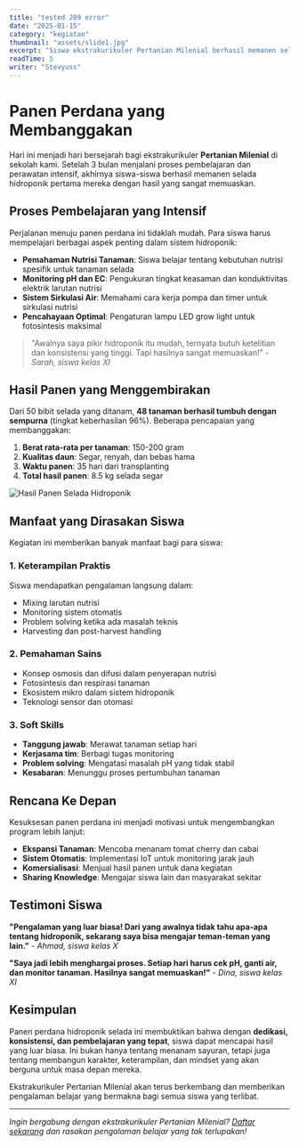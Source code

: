 ```yaml
---
title: "tested 209 error"
date: "2025-01-15"
category: "kegiatan"
thumbnail: "assets/slide1.jpg"
excerpt: "Siswa ekstrakurikuler Pertanian Milenial berhasil memanen selada hidroponik pertama mereka dengan hasil yang sangat memuaskan. Proses pembelajaran selama 3 bulan akhirnya membuahkan hasil yang gemilang."
readTime: 5
writer: "Stevyuss"
---
```


# Panen Perdana yang Membanggakan

Hari ini menjadi hari bersejarah bagi ekstrakurikuler **Pertanian Milenial** di sekolah kami. Setelah 3 bulan menjalani proses pembelajaran dan perawatan intensif, akhirnya siswa-siswa berhasil memanen selada hidroponik pertama mereka dengan hasil yang sangat memuaskan.

## Proses Pembelajaran yang Intensif

Perjalanan menuju panen perdana ini tidaklah mudah. Para siswa harus mempelajari berbagai aspek penting dalam sistem hidroponik:

- **Pemahaman Nutrisi Tanaman**: Siswa belajar tentang kebutuhan nutrisi spesifik untuk tanaman selada
- **Monitoring pH dan EC**: Pengukuran tingkat keasaman dan konduktivitas elektrik larutan nutrisi
- **Sistem Sirkulasi Air**: Memahami cara kerja pompa dan timer untuk sirkulasi nutrisi
- **Pencahayaan Optimal**: Pengaturan lampu LED grow light untuk fotosintesis maksimal

> "Awalnya saya pikir hidroponik itu mudah, ternyata butuh ketelitian dan konsistensi yang tinggi. Tapi hasilnya sangat memuaskan!" - *Sarah, siswa kelas XI*

## Hasil Panen yang Menggembirakan

Dari 50 bibit selada yang ditanam, **48 tanaman berhasil tumbuh dengan sempurna** (tingkat keberhasilan 96%). Beberapa pencapaian yang membanggakan:

1. **Berat rata-rata per tanaman**: 150-200 gram
2. **Kualitas daun**: Segar, renyah, dan bebas hama
3. **Waktu panen**: 35 hari dari transplanting
4. **Total hasil panen**: 8.5 kg selada segar

![Hasil Panen Selada Hidroponik](/placeholder.svg?height=300&width=500)

## Manfaat yang Dirasakan Siswa

Kegiatan ini memberikan banyak manfaat bagi para siswa:

### 1. Keterampilan Praktis
Siswa mendapatkan pengalaman langsung dalam:
- Mixing larutan nutrisi
- Monitoring sistem otomatis
- Problem solving ketika ada masalah teknis
- Harvesting dan post-harvest handling

### 2. Pemahaman Sains
- Konsep osmosis dan difusi dalam penyerapan nutrisi
- Fotosintesis dan respirasi tanaman
- Ekosistem mikro dalam sistem hidroponik
- Teknologi sensor dan otomasi

### 3. Soft Skills
- **Tanggung jawab**: Merawat tanaman setiap hari
- **Kerjasama tim**: Berbagi tugas monitoring
- **Problem solving**: Mengatasi masalah pH yang tidak stabil
- **Kesabaran**: Menunggu proses pertumbuhan tanaman

## Rencana Ke Depan

Kesuksesan panen perdana ini menjadi motivasi untuk mengembangkan program lebih lanjut:

- **Ekspansi Tanaman**: Mencoba menanam tomat cherry dan cabai
- **Sistem Otomatis**: Implementasi IoT untuk monitoring jarak jauh  
- **Komersialisasi**: Menjual hasil panen untuk dana kegiatan
- **Sharing Knowledge**: Mengajar siswa lain dan masyarakat sekitar

## Testimoni Siswa

**"Pengalaman yang luar biasa! Dari yang awalnya tidak tahu apa-apa tentang hidroponik, sekarang saya bisa mengajar teman-teman yang lain."** - *Ahmad, siswa kelas X*

**"Saya jadi lebih menghargai proses. Setiap hari harus cek pH, ganti air, dan monitor tanaman. Hasilnya sangat memuaskan!"** - *Dina, siswa kelas XI*

## Kesimpulan

Panen perdana hidroponik selada ini membuktikan bahwa dengan **dedikasi, konsistensi, dan pembelajaran yang tepat**, siswa dapat mencapai hasil yang luar biasa. Ini bukan hanya tentang menanam sayuran, tetapi juga tentang membangun karakter, keterampilan, dan mindset yang akan berguna untuk masa depan mereka.

Ekstrakurikuler Pertanian Milenial akan terus berkembang dan memberikan pengalaman belajar yang bermakna bagi semua siswa yang terlibat.

---

*Ingin bergabung dengan ekstrakurikuler Pertanian Milenial? [Daftar sekarang](form.html) dan rasakan pengalaman belajar yang tak terlupakan!*
